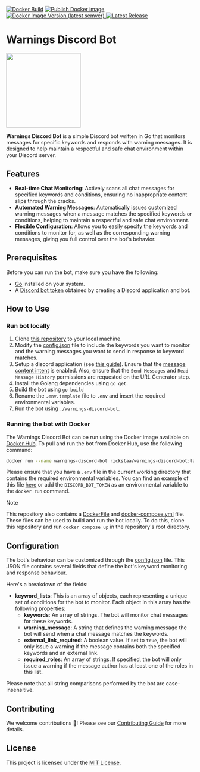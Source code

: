 [![Docker Build](https://github.com/rickstaa/warnings-discord-bot/actions/workflows/docker-build.yml/badge.svg)](https://github.com/rickstaa/warnings-discord-bot/actions/workflows/docker-build.yml)
[![Publish Docker image](https://github.com/rickstaa/warnings-discord-bot/actions/workflows/docker-publish.yml/badge.svg)](https://github.com/rickstaa/warnings-discord-bot/actions/workflows/docker-publish.yml)
[![Docker Image Version (latest semver)](https://img.shields.io/docker/v/rickstaa/warnings-discord-bot?logo=docker)
](https://hub.docker.com/r/rickstaa/warnings-discord-bot)
[![Latest Release](https://img.shields.io/github/v/release/rickstaa/warnings-discord-bot?label=latest%20release)](https://github.com/rickstaa/warnings-discord-bot/releases)

# Warnings Discord Bot

<img src="https://assets-global.website-files.com/6257adef93867e50d84d30e2/636e0b5061df29d55a92d945_full_logo_blurple_RGB.svg" width="200"><br>

**Warnings Discord Bot** is a simple Discord bot written in Go that monitors messages for specific keywords and responds with warning messages. It is designed to help maintain a respectful and safe chat environment within your Discord server.

## Features

- **Real-time Chat Monitoring**: Actively scans all chat messages for specified keywords and conditions, ensuring no inappropriate content slips through the cracks.
- **Automated Warning Messages**: Automatically issues customized warning messages when a message matches the specified keywords or conditions, helping to maintain a respectful and safe chat environment.
- **Flexible Configuration**: Allows you to easily specify the keywords and conditions to monitor for, as well as the corresponding warning messages, giving you full control over the bot's behavior.

## Prerequisites

Before you can run the bot, make sure you have the following:

- [Go](https://golang.org/) installed on your system.
- A [Discord bot token](https://discord.com/developers/applications) obtained by creating a Discord application and bot.

## How to Use

### Run bot locally

1. Clone [this repository](https://github.com/rickstaa/warnings-discord-bot) to your local machine.
2. Modify the [config.json](config/config.json) file to include the keywords you want to monitor and the warning messages you want to send in response to keyword matches.
3. Setup a discord application (see [this guide](https://discordjs.guide/preparations/setting-up-a-bot-application.html#what-is-a-token-anyway)). Ensure that the [message content intent](https://discord.com/developers/docs/topics/gateway#list-of-intents) is enabled. Also, ensure that the `Send Messages` and `Read Message History` permissions are requested on the URL Generator step.
4. Install the Golang dependencies using `go get`.
5. Build the bot using `go build`
6. Rename the `.env.template` file to `.env` and insert the required environmental variables.
7. Run the bot using `./warnings-discord-bot`.

### Running the bot with Docker

The Warnings Discord Bot can be run using the Docker image available on [Docker Hub](https://hub.docker.com/r/rickstaa/warnings-discord-bot). To pull and run the bot from Docker Hub, use the following command:

```bash
docker run --name warnings-discord-bot rickstaa/warnings-discord-bot:latest
```

Please ensure that you have a `.env` file in the current working directory that contains the required environmental variables. You can find an example of this file [here](./.env.template) or add the `DISCORD_BOT_TOKEN` as an environmental variable to the `docker run` command.

> [!NOTE]
> This repository also contains a [DockerFile](./Dockerfile) and [docker-compose.yml](./docker-compose.yml) file. These files can be used to build and run the bot locally. To do this, clone this repository and run `docker compose up` in the repository's root directory.

## Configuration

The bot's behaviour can be customized through the [config.json](config/config.json) file. This JSON file contains several fields that define the bot's keyword monitoring and response behaviour.

Here's a breakdown of the fields:

- **keyword_lists**: This is an array of objects, each representing a unique set of conditions for the bot to monitor. Each object in this array has the following properties:
  - **keywords**: An array of strings. The bot will monitor chat messages for these keywords.
  - **warning_message**: A string that defines the warning message the bot will send when a chat message matches the keywords.
  - **external_link_required**: A boolean value. If set to `true`, the bot will only issue a warning if the message contains both the specified keywords and an external link.
  - **required_roles**: An array of strings. If specified, the bot will only issue a warning if the message author has at least one of the roles in this list.

Please note that all string comparisons performed by the bot are case-insensitive.

## Contributing

We welcome contributions 🚀! Please see our [Contributing Guide](CONTRIBUTING.md) for more details.

## License

This project is licensed under the [MIT License](LICENSE).

